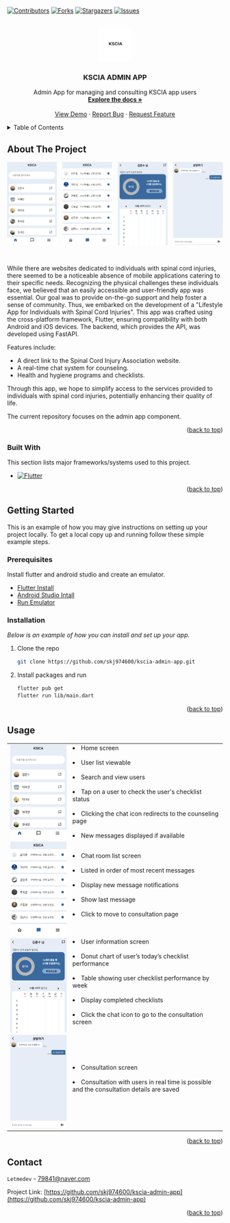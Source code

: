 <a name="readme-top"></a>

[![Contributors][contributors-shield]][contributors-url]
[![Forks][forks-shield]][forks-url]
[![Stargazers][stars-shield]][stars-url]
[![Issues][issues-shield]][issues-url]

<!-- PROJECT LOGO -->
<br />
<div align="center">
  <a href="https://github.com/skj974600/kscia-admin-app">
    <img src="./assets/images/readme/logo.png" alt="Logo" width="80" height="80">
  </a>

  <h3 align="center">KSCIA ADMIN APP</h3>

  <p align="center">
    Admin App for managing and consulting KSCIA app users 
    <br />
    <a href="https://github.com/skj974600/kscia-admin-app"><strong>Explore the docs »</strong></a>
    <br />
    <br />
    <a href="https://github.com/skj974600/kscia-admin-app">View Demo</a>
    ·
    <a href="https://github.com/skj974600/kscia-admin-app/issues">Report Bug</a>
    ·
    <a href="https://github.com/skj974600/kscia-admin-app/issues">Request Feature</a>
  </p>
</div>

<!-- TABLE OF CONTENTS -->
<details>
  <summary>Table of Contents</summary>
  <ol>
    <li>
      <a href="#about-the-project">About The Project</a>
      <ul>
        <li><a href="#built-with">Built With</a></li>
      </ul>
    </li>
    <li>
      <a href="#getting-started">Getting Started</a>
      <ul>
        <li><a href="#prerequisites">Prerequisites</a></li>
        <li><a href="#installation">Installation</a></li>
      </ul>
    </li>
    <li><a href="#usage">Usage</a></li>
    <li><a href="#contact">Contact</a></li>
  </ol>
</details>

<!-- ABOUT THE PROJECT -->

## About The Project
<a name="about-the-project"></a>

<!-- ![Product Screen Shot][product-screenshot] -->
<div style="display: flex; justify-content: space-between;">
    <img src="./assets/images/readme/product_screen_1.png" alt="Image 1 description" style="width: 23%; margin-right: 2%;">
    <img src="./assets/images/readme/product_screen_2.png" alt="Image 1 description" style="width: 23%; margin-right: 2%;">
    <img src="./assets/images/readme/product_screen_3.png" alt="Image 1 description" style="width: 23%; margin-right: 2%;">
    <img src="./assets/images/readme/product_screen_4.png" alt="Image 1 description" style="width: 23%;">
</div>

&nbsp;

While there are websites dedicated to individuals with spinal cord injuries, there seemed to be a noticeable absence of mobile applications catering to their specific needs. Recognizing the physical challenges these individuals face, we believed that an easily accessible and user-friendly app was essential. Our goal was to provide on-the-go support and help foster a sense of community. Thus, we embarked on the development of a "Lifestyle App for Individuals with Spinal Cord Injuries". This app was crafted using the cross-platform framework, Flutter, ensuring compatibility with both Android and iOS devices. The backend, which provides the API, was developed using FastAPI.

Features include:

- A direct link to the Spinal Cord Injury Association website.
- A real-time chat system for counseling.
- Health and hygiene programs and checklists.

Through this app, we hope to simplify access to the services provided to individuals with spinal cord injuries, potentially enhancing their quality of life.

The current repository focuses on the admin app component.

<p align="right">(<a href="#readme-top">back to top</a>)</p>

### Built With
<a name="build-with"></a>

This section lists major frameworks/systems used to this project.

- [![Flutter][Flutter]][Flutter-url]

<p align="right">(<a href="#readme-top">back to top</a>)</p>

<!-- GETTING STARTED -->

## Getting Started
<a name="getting-started"></a>

This is an example of how you may give instructions on setting up your project locally.
To get a local copy up and running follow these simple example steps.

### Prerequisites
<a name="prerequisites"></a>

Install flutter and android studio and create an emulator.

- [Flutter Install][Flutter-Install-url]
- [Android Studio Intall][Android-Studio-Install-url]
- [Run Emulator][Run-Emulator-url]

### Installation
<a name="installation"></a>

_Below is an example of how you can install and set up your app._

1. Clone the repo

   ```sh
   git clone https://github.com/skj974600/kscia-admin-app.git
   ```

2. Install packages and run

   ```sh
   flutter pub get
   flutter run lib/main.dart
   ```

<p align="right">(<a href="#readme-top">back to top</a>)</p>

<!-- USAGE EXAMPLES -->

## Usage
<a name="usage"></a>
<table>
  <tr>
<td>
    <img src="./assets/images/readme/product_screen_1.png" align="center" alt="Home screen" style="width: 250px;" />
</td>
    <td>
    <div><li>Home screen</li></div>&nbsp;
    <div><li>User list viewable</li></div>&nbsp;
    <div><li>Search and view users</li></div>&nbsp;
    <div><li>Tap on a user to check the user's checklist status</li></div>&nbsp;
    <div><li>Clicking the chat icon redirects to the counseling page</li></div>&nbsp;
    <div><li>New messages displayed if available</li></div>
</td>
  </tr>
  <tr>
<td>
    <img src="./assets/images/readme/product_screen_2.png" alt="Chat room list screen" align="left" style="width: 250px;" />
</td>
    <td>
        <div><li>Chat room list screen</li></div>&nbsp;
        <div><li>Listed in order of most recent messages</li></div>&nbsp;
        <div><li>Display new message notifications</li></div>&nbsp;
        <div><li>Show last message</li></div>&nbsp;
        <div><li>Click to move to consultation page</li></div>&nbsp;
</td>

</tr>
  <tr>
<td>
    <img src="./assets/images/readme/product_screen_3.png" alt="Image 1 description" align="left" style="width: 250px;"  />
</td>
    <td>
        <div><li>User information screen</li></div>&nbsp;
        <div><li>Donut chart of user’s today’s checklist performance</li></div>&nbsp;
        <div><li>Table showing user checklist performance by week</li></div>&nbsp;
        <div><li>Display completed checklists</li></div>&nbsp;
        <div><li>Click the chat icon to go to the consultation screen</li></div>&nbsp;
</td>

  </tr>
  <tr>
<td>
    <img src="./assets/images/readme/product_screen_4.png" alt="Image 1 description" align="left" style="width: 250px;" />
</td>
<td>
        <div><li>Consultation screen</li></div>&nbsp;
        <div><li>Consultation with users in real time is possible and the consultation details are saved</li></div>&nbsp;
</td>

</tr>
</table>
<p align="right">(<a href="#readme-top">back to top</a>)</p>

## Contact
<a name="contact"></a>
`Letmedev` - <79841@naver.com>

Project Link: [https://github.com/skj974600/kscia-admin-app](https://github.com/skj974600/kscia-admin-app)

<p align="right">(<a href="#readme-top">back to top</a>)</p>

<!-- MARKDOWN LINKS & IMAGES -->

[contributors-shield]: https://img.shields.io/github/contributors/skj974600/kscia-admin-app.svg?style=for-the-badge
[contributors-url]: https://github.com/skj974600/kscia-admin-app/graphs/contributors
[forks-shield]: https://img.shields.io/github/forks/skj974600/kscia-admin-app.svg?style=for-the-badge
[forks-url]: https://github.com/skj974600/kscia-admin-app/network/members
[stars-shield]: https://img.shields.io/github/stars/skj974600/kscia-admin-app.svg?style=for-the-badge
[stars-url]: https://github.com/skj974600/kscia-admin-app/stargazers
[issues-shield]: https://img.shields.io/github/issues/skj974600/kscia-admin-app.svg?style=for-the-badge
[issues-url]: https://github.com/skj974600/kscia-admin-app/issues
[product-screenshot]: images/readme/product_screenshot.png
[Flutter]: https://img.shields.io/badge/Flutter-%2302569B.svg?style=for-the-badge&logo=Flutter&logoColor=white
[Flutter-url]: https://flutter.dev/
[Flutter-install-url]: https://docs.flutter.dev/get-started/install
[Android-Studio-install-url]: https://developer.android.com/studio
[Run-Emulator-url]: https://developer.android.com/studio/run/emulator?hl=en
